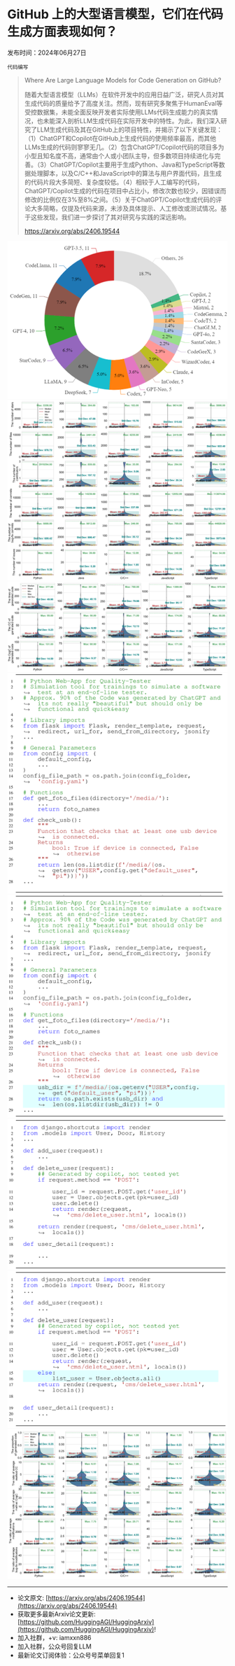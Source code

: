 # GitHub 上的大型语言模型，它们在代码生成方面表现如何？
发布时间：2024年06月27日

`代码编写`
> Where Are Large Language Models for Code Generation on GitHub?
>
> 随着大型语言模型（LLMs）在软件开发中的应用日益广泛，研究人员对其生成代码的质量给予了高度关注。然而，现有研究多聚焦于HumanEval等受控数据集，未能全面反映开发者实际使用LLMs代码生成能力的真实情况，也未能深入剖析LLM生成代码在实际开发中的特性。为此，我们深入研究了LLM生成代码及其在GitHub上的项目特性，并揭示了以下关键发现：（1）ChatGPT和Copilot在GitHub上生成代码的使用频率最高，而其他LLMs生成的代码则寥寥无几。（2）包含ChatGPT/Copilot代码的项目多为小型且知名度不高，通常由个人或小团队主导，但多数项目持续进化与完善。（3）ChatGPT/Copilot主要用于生成Python、Java和TypeScript等数据处理脚本，以及C/C++和JavaScript中的算法与用户界面代码，且生成的代码片段大多简短、复杂度较低。（4）相较于人工编写的代码，ChatGPT/Copilot生成的代码在项目中占比小，修改次数也较少，因错误而修改的比例仅在3%至8%之间。（5）关于ChatGPT/Copilot生成代码的评论大多简略，仅提及代码来源，未涉及具体提示、人工修改或测试情况。基于这些发现，我们进一步探讨了其对研究与实践的深远影响。
>
> https://arxiv.org/abs/2406.19544

![](https://raw.githubusercontent.com/HuggingAGI/HuggingArxiv/main/paper_images/2406.19544/pie_chart.png)
![](https://raw.githubusercontent.com/HuggingAGI/HuggingArxiv/main/paper_images/2406.19544/x1.png)
![](https://raw.githubusercontent.com/HuggingAGI/HuggingArxiv/main/paper_images/2406.19544/x2.png)
![](https://raw.githubusercontent.com/HuggingAGI/HuggingArxiv/main/paper_images/2406.19544/x3.png)
![](https://raw.githubusercontent.com/HuggingAGI/HuggingArxiv/main/paper_images/2406.19544/x4.png)
![](https://raw.githubusercontent.com/HuggingAGI/HuggingArxiv/main/paper_images/2406.19544/x5.png)
![](https://raw.githubusercontent.com/HuggingAGI/HuggingArxiv/main/paper_images/2406.19544/x6.png)
![](https://raw.githubusercontent.com/HuggingAGI/HuggingArxiv/main/paper_images/2406.19544/x7.png)

<hr />

- 论文原文: [https://arxiv.org/abs/2406.19544](https://arxiv.org/abs/2406.19544)
- 获取更多最新Arxiv论文更新: [https://github.com/HuggingAGI/HuggingArxiv](https://github.com/HuggingAGI/HuggingArxiv)!
- 加入社群，+v: iamxxn886
- 加入社群，公众号回复LLM
- 最新论文订阅体验：公众号号菜单回复1
